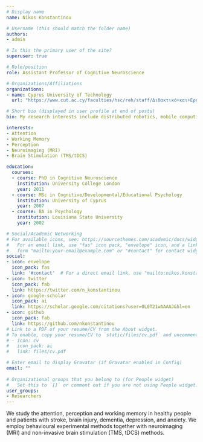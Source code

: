 ```yaml
---
# Display name
name: Nikos Konstantinou

# Username (this should match the folder name)
authors:
- admin

# Is this the primary user of the site?
superuser: true

# Role/position
role: Assistant Professor of Cognitive Neuroscience

# Organizations/Affiliations
organizations:
- name: Cyprus University of Technology
  url: "https://www.cut.ac.cy/faculties/hsc/reh/staff/Διδακτικό+και+Ερευνητικό+Προσωπικό+/nikoskonstantinou/?languageId=1"

# Short bio (displayed in user profile at end of posts)
bio: My research interests include distributed robotics, mobile computing and programmable matter.

interests:
- Attention
- Working Memory
- Perception
- Neuroimaging (MRI)
- Brain Stimulation (TMS/tDCS)

education:
  courses:
  - course: PhD in Cognitive Neuroscience
    institution: University College London
    year: 2011
  - course: MSc in Cognitive/Developmental/Educational Psychology
    institution: University of Cyprus
    year: 2007
  - course: BA in Psychology
    institution: Louisiana State University
    year: 2002

# Social/Academic Networking
# For available icons, see: https://sourcethemes.com/academic/docs/widgets/#icons
#   For an email link, use "fas" icon pack, "envelope" icon, and a link in the
#   form "mailto:your-email@example.com" or "#contact" for contact widget.
social:
- icon: envelope
  icon_pack: fas
  link: '#contact'  # For a direct email link, use "mailto:nikos.konstantinou@cut.ac.cy".
- icon: twitter
  icon_pack: fab
  link: https://twitter.com/n_konstantinou
- icon: google-scholar
  icon_pack: ai
  link: https://scholar.google.com/citations?user=0L0T21wAAAAJ&hl=en
- icon: github
  icon_pack: fab
  link: https://github.com/nkonstantinou
# Link to a PDF of your resume/CV from the About widget.
# To enable, copy your resume/CV to `static/files/cv.pdf` and uncomment the lines below.  
# - icon: cv
#   icon_pack: ai
#   link: files/cv.pdf

# Enter email to display Gravatar (if Gravatar enabled in Config)
email: ""
  
# Organizational groups that you belong to (for People widget)
#   Set this to `[]` or comment out if you are not using People widget.  
user_groups:
- Researchers
---
```


We study the attention, perception and working memory in healthy people and patients with stroke, brain injury, dementia, depression, and anxiety. We employ behavioural experimental methods together with neuroimaging (MRI) and non-invasive brain stimulation (TMS, tDCS) methods.
